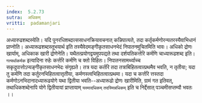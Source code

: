 ```yaml
---
index:  5.2.73
sutra:  अधिकम्
vritti:  padamanjari
---
```


अध्यारुढशब्दस्येति। यदि पुनरधिशब्दात्ससाधनक्रियावचनात् कन्निपात्यते, तदा कर्तृकर्मणोरन्यतरस्यैवाभिधानं प्राप्नोति। अध्यारूढशब्दस्तूभयार्थ इति तस्यैवेदमङ्गीकृतसाधनभेदं निपातनमुचितमिति भावः। अधिको द्रोणः खार्याम्, अधिकाक खारी द्रोणेनेति। यथैतत्प्रयोगद्वयमुपपद्यते तथा दर्शयतिकर्त्तरि कर्मणि चाध्यारूढशब्द इति। `गत्यर्थाकर्मक` इत्यादिना रुहेः कर्त्तरि कर्मणि च क्तो विहितः। निपातनसामर्थ्याच्च सकृदुपात्तोऽप्यङ्गीकृतसाधनभेदः संगृह्यते। तत्र यदा कर्तरि तदा तत्राबिहितत्वात्प्रथमैव भवति, न तृतीया; यदा तु कर्मणि तदा कर्तुरनभिहितत्वात्तृतीया, कर्मणस्त्वभिहितत्वात्प्रथमा। यदा च कर्त्तरि त्तस्तदा कर्मणोऽनभिदानादध्यारूढयोगे यथा द्वितीया भवति--अध्यारूढो द्रोणः खारीमिति, ग्रामं गत इतिवत्, तथाधिकशब्देनापि योगे द्वितीयायां प्राप्तायाम् `यस्मादधिकम्` `तदस्मिन्नधिकम्` इति च निर्द्देसात् पञ्चमीसप्तम्यौ भवतः ।।


